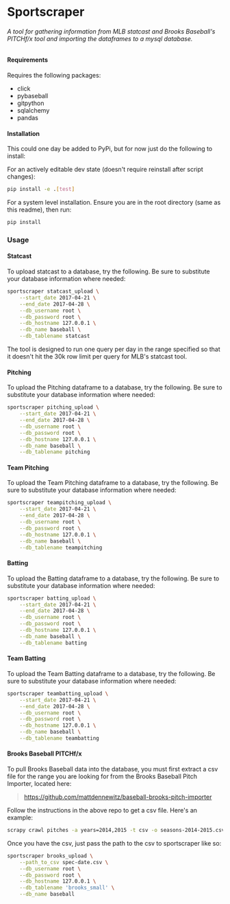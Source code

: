 # Sportscraper
###### A tool for gathering information from MLB statcast and Brooks Baseball's PITCHf/x tool and importing the dataframes to a mysql database.

#### Requirements
Requires the following packages:
* click
* pybaseball
* gitpython
* sqlalchemy
* pandas

#### Installation

This could one day be added to PyPi, but for now just do the following to install:

For an actively editable dev state (doesn't require reinstall after script changes):
```bash
pip install -e .[test]
```

For a system level installation. Ensure you are in the root directory (same as this readme), then run:
```bash
pip install
```

### Usage

#### Statcast

To upload statcast to a database, try the following.  Be sure to substitute your database information where needed:
```bash
sportscraper statcast_upload \
    --start_date 2017-04-21 \
    --end_date 2017-04-28 \
    --db_username root \
    --db_password root \
    --db_hostname 127.0.0.1 \
    --db_name baseball \
    --db_tablename statcast
```

The tool is designed to run one query per day in the range specified so that it doesn't hit the 30k row limit per query for MLB's statcast tool.

#### Pitching

To upload the Pitching dataframe to a database, try the following.  Be sure to substitute your database information where needed:
```bash
sportscraper pitching_upload \
    --start_date 2017-04-21 \
    --end_date 2017-04-28 \
    --db_username root \
    --db_password root \
    --db_hostname 127.0.0.1 \
    --db_name baseball \
    --db_tablename pitching
```

#### Team Pitching

To upload the Team Pitching dataframe to a database, try the following.  Be sure to substitute your database information where needed:
```bash
sportscraper teampitching_upload \
    --start_date 2017-04-21 \
    --end_date 2017-04-28 \
    --db_username root \
    --db_password root \
    --db_hostname 127.0.0.1 \
    --db_name baseball \
    --db_tablename teampitching
```

#### Batting

To upload the Batting dataframe to a database, try the following.  Be sure to substitute your database information where needed:
```bash
sportscraper batting_upload \
    --start_date 2017-04-21 \
    --end_date 2017-04-28 \
    --db_username root \
    --db_password root \
    --db_hostname 127.0.0.1 \
    --db_name baseball \
    --db_tablename batting
```

#### Team Batting

To upload the Team Batting dataframe to a database, try the following.  Be sure to substitute your database information where needed:
```bash
sportscraper teambatting_upload \
    --start_date 2017-04-21 \
    --end_date 2017-04-28 \
    --db_username root \
    --db_password root \
    --db_hostname 127.0.0.1 \
    --db_name baseball \
    --db_tablename teambatting
```

#### Brooks Baseball PITCHf/x

To pull Brooks Baseball data into the database, you must first extract a csv file for the range you are looking for
from the Brooks Baseball Pitch Importer, located here:

> <https://github.com/mattdennewitz/baseball-brooks-pitch-importer>

Follow the instructions in the above repo to get a csv file.  Here's an example:

```bash
scrapy crawl pitches -a years=2014,2015 -t csv -o seasons-2014-2015.csv
```

Once you have the csv, just pass the path to the csv to sportscraper like so:

```bash
sportscraper brooks_upload \
    --path_to_csv spec-date.csv \
    --db_username root \
    --db_password root \
    --db_hostname 127.0.0.1 \
    --db_tablename 'brooks_small' \
    --db_name baseball
```